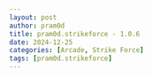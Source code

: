```yaml
---
layout: post
author: pram0d
title: pram0d.strikeforce - 1.0.6
date: 2024-12-25
categories: [Arcade, Strike Force]
tags: [pram0d.strikeforce]
---
```


